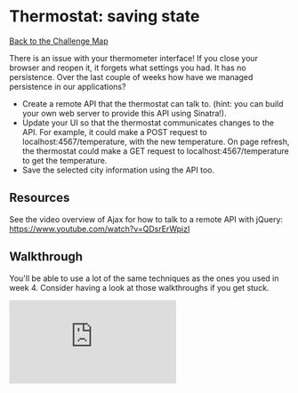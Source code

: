 # Thermostat: saving state

[Back to the Challenge Map](README.md)

There is an issue with your thermometer interface!  If you close your browser and reopen it, it forgets what settings you had. It has no persistence. Over the last couple of weeks how have we managed persistence in our applications?

* Create a remote API that the thermostat can talk to. (hint: you can build your own web server to provide this API using Sinatra!).
* Update your UI so that the thermostat communicates changes to the API. For example, it could make a POST request to localhost:4567/temperature, with the new temperature.  On page refresh, the thermostat could make a GET request to localhost:4567/temperature to get the temperature.
* Save the selected city information using the API too.

## Resources
See the video overview of Ajax for how to talk to a remote API with jQuery: https://www.youtube.com/watch?v=QDsrErWpizI

## Walkthrough

You'll be able to use a lot of the same techniques as the ones you used in week 4. Consider having a look at those walkthroughs if you get stuck.


![Tracking pixel](https://githubanalytics.herokuapp.com/course/thermostat/saving_state.md)
